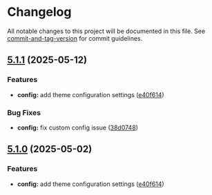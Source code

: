 # Changelog

All notable changes to this project will be documented in this file. See [commit-and-tag-version](https://github.com/absolute-version/commit-and-tag-version) for commit guidelines.

## [5.1.1](https://github.com/avinzheng/ghost-theme-flat-ghost/compare/v5.0.1...v5.1.1) (2025-05-12)


### Features

* **config:** add theme configuration settings ([e40f614](https://github.com/avinzheng/ghost-theme-flat-ghost/commit/e40f6141b7127d76325b5f52ef415554c860f16b))


### Bug Fixes

* **config:** fix custom config issue ([38d0748](https://github.com/avinzheng/ghost-theme-flat-ghost/commit/38d07486e5b0811b9203cc00e236b7f79f4a4a1f))

## [5.1.0](https://github.com/avinzheng/ghost-theme-flat-ghost/compare/v5.0.1...v5.1.0) (2025-05-02)


### Features

* **config:** add theme configuration settings ([e40f614](https://github.com/avinzheng/ghost-theme-flat-ghost/commit/e40f6141b7127d76325b5f52ef415554c860f16b))
